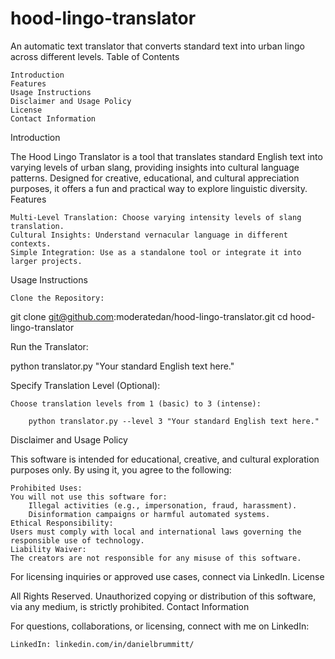 # hood-lingo-translator

An automatic text translator that converts standard text into urban lingo across different levels.
Table of Contents

    Introduction
    Features
    Usage Instructions
    Disclaimer and Usage Policy
    License
    Contact Information

Introduction

The Hood Lingo Translator is a tool that translates standard English text into varying levels of urban slang, providing insights into cultural language patterns. Designed for creative, educational, and cultural appreciation purposes, it offers a fun and practical way to explore linguistic diversity.
Features

    Multi-Level Translation: Choose varying intensity levels of slang translation.
    Cultural Insights: Understand vernacular language in different contexts.
    Simple Integration: Use as a standalone tool or integrate it into larger projects.

Usage Instructions

    Clone the Repository:

git clone git@github.com:moderatedan/hood-lingo-translator.git
cd hood-lingo-translator

Run the Translator:

python translator.py "Your standard English text here."

Specify Translation Level (Optional):

    Choose translation levels from 1 (basic) to 3 (intense):

        python translator.py --level 3 "Your standard English text here."

Disclaimer and Usage Policy

This software is intended for educational, creative, and cultural exploration purposes only. By using it, you agree to the following:

    Prohibited Uses:
    You will not use this software for:
        Illegal activities (e.g., impersonation, fraud, harassment).
        Disinformation campaigns or harmful automated systems.
    Ethical Responsibility:
    Users must comply with local and international laws governing the responsible use of technology.
    Liability Waiver:
    The creators are not responsible for any misuse of this software.

For licensing inquiries or approved use cases, connect via LinkedIn.
License

All Rights Reserved.
Unauthorized copying or distribution of this software, via any medium, is strictly prohibited.
Contact Information

For questions, collaborations, or licensing, connect with me on LinkedIn:

    LinkedIn: linkedin.com/in/danielbrummitt/
